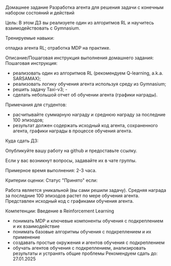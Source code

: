 Домашнее задание
Разработка агента для решения задачи с конечным набором состояний и действий

Цель:
В этом ДЗ вы реализуете один из алгоритмов RL и научитесь взаимодействовать с Gymnasium.

Тренируемые навыки:

отладка агента RL;
отработка MDP на практике.

Описание/Пошаговая инструкция выполнения домашнего задания:
Пошаговая инструкция:


- реализовать один из алгоритмов RL (рекомендуем Q-learning, a.k.a. SARSAMAX);
- реализовать логику обучения агента используя среду из Gymnasium;
- решить задачу Taxi-v3; -
- сделать небольшой отчет об обучении агента (графики награды).

Примечания для студентов:

- расчитывайте суммарную награду и среднюю награду за последние 100 эпизодов;
- результат должен содержать исходный код агента, сохраненного агента, графики награды в процессе обучения агента.

Куда сдать ДЗ:

Опубликуйте вашу работу на github и предоставьте ссылку.

Если у вас возникнут вопросы, задавайте их в чате группы.

Примерное время выполнения: 2-3 часа.

Критерии оценки:
Статус "Принято" если:

Работа является уникальной (вы сами решили задачу).
Средняя награда за последние 100 эпизодов растет по мере обучения агента.
Представлен исходный код с графиками обучения агента.

Компетенции:
Введение в Reinforcement Learning
- понимать MDP и ключевые компоненты обучения с подкреплением и их взаимодействие
- понимать базовые алгоритмы обучения с подкреплением и их применение
- создавать простые окружения и агентов обучения с подкреплением
- обучать агентов обучения с подкреплением, анализировать результаты и устранять общие проблемы
Рекомендуем сдать до: 27.01.2025
